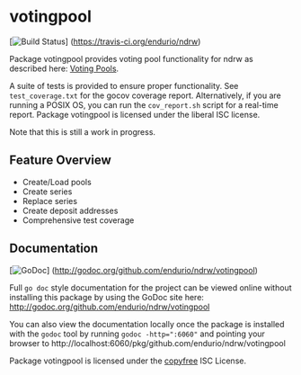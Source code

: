 votingpool
========

[![Build Status](https://travis-ci.org/endurio/ndrw.png?branch=master)]
(https://travis-ci.org/endurio/ndrw)

Package votingpool provides voting pool functionality for ndrw as
described here:
[Voting Pools](http://opentransactions.org/wiki/index.php?title=Category:Voting_Pools).

A suite of tests is provided to ensure proper functionality.  See
`test_coverage.txt` for the gocov coverage report.  Alternatively, if you are
running a POSIX OS, you can run the `cov_report.sh` script for a real-time
report.  Package votingpool is licensed under the liberal ISC license.

Note that this is still a work in progress.

## Feature Overview

- Create/Load pools
- Create series
- Replace series
- Create deposit addresses
- Comprehensive test coverage

## Documentation

[![GoDoc](https://godoc.org/github.com/endurio/ndrw/votingpool?status.png)]
(http://godoc.org/github.com/endurio/ndrw/votingpool)

Full `go doc` style documentation for the project can be viewed online without
installing this package by using the GoDoc site here:
http://godoc.org/github.com/endurio/ndrw/votingpool

You can also view the documentation locally once the package is installed with
the `godoc` tool by running `godoc -http=":6060"` and pointing your browser to
http://localhost:6060/pkg/github.com/endurio/ndrw/votingpool

Package votingpool is licensed under the [copyfree](http://copyfree.org) ISC
License.
